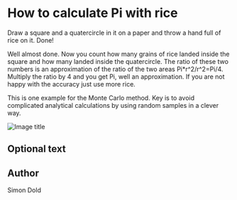 <!-- BEGIN TITLE -->
# How to calculate Pi with rice
<!-- END TITLE -->

<!-- BEGIN BODY -->
Draw a square and a quatercircle in it on a paper and throw a hand full of rice on it. Done!

Well almost done. Now you count how many grains of rice landed inside the square and how many landed inside the quatercircle.
The ratio of these two numbers is an approximation of the ratio of the two areas Pi*r^2/r^2=Pi/4.
Multiply the ratio by 4 and you get Pi, well an approximation. If you are not happy with the accuracy just use more rice.

This is one example for the Monte Carlo method. Key is to avoid complicated analytical calculations by using random samples in a clever way.
<!-- END BODY -->


![Image title](../images/image-104-monte-carlo-methods.jpg)


## Optional text
<!-- BEGIN OPTIONAL -->

<!-- END OPTIONAL -->



## Author
<!-- BEGIN AUTHOR -->
Simon Dold
<!-- END AUTHOR -->
